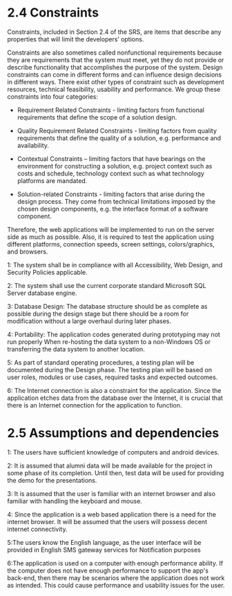 # 2.4   Constraints

Constraints, included in Section 2.4 of the SRS, are items that describe any properties that will limit the developers’ options.

Constraints are also sometimes called non­functional requirements because
they are requirements that the system must meet, yet they do not provide or describe functionality that   accomplishes   the   purpose   of   the   system. Design constraints can come in different forms and can influence design decisions in different ways.
There exist other types of constraint such as development resources, technical feasibility, usability and performance. We group these constraints into four categories:

* Requirement Related Constraints - limiting factors from functional requirements that define the scope of a solution design.

* Quality Requirement Related Constraints - limiting factors from quality requirements that define the quality of a solution, e.g. performance
and availability.

* Contextual Constraints – limiting factors that have bearings on the environment for constructing a solution, e.g. project context such as costs and schedule, technology context such as what technology platforms are mandated.

* Solution-related Constraints - limiting factors that arise during the design process. They come
from technical limitations imposed by the chosen design components, e.g. the interface format of a software component.

Therefore, the web applications will be implemented to run on the server side as much as possible. Also, it is required to test the application using different platforms, connection speeds, screen settings, colors/graphics, and browsers.

 1: The system shall be in compliance with all Accessibility, Web Design, and Security Policies applicable.

 2: The system shall use the current corporate standard Microsoft SQL Server database engine.     

 3: Database Design: The database structure should be as complete as possible during the design stage but there should be a room for modification without a large overhaul during later phases.

 4:  Portability: The application codes generated during prototyping may not run properly When re-hosting the data system to a non-Windows OS or transferring the data system to another location.

 5:  As part of standard operating procedures, a testing plan will be documented during the Design phase. The testing plan will be based on user roles, modules or use cases, required tasks and expected outcomes.

 6: The Internet connection is also a constraint for the application. Since the application  etches data from the database over the Internet, it is crucial that there is an Internet connection for the application to function.


# 2.5    Assumptions and dependencies

 1: The users have sufficient knowledge of computers and android devices.

 2: It is assumed that alumni data will be made available for the project in some phase of its completion. Until then, test data will be used for providing the demo for the presentations.

 3: It is assumed that the user is familiar with an internet browser and also familiar with handling the keyboard and mouse.

 4: Since the application is a web based application there is a need for the internet browser. It will be assumed that the users will possess decent internet connectivity.

 5:The users know the English language, as the user interface will be provided in English SMS gateway services for Notification purposes  

 6:The application is used on a computer with enough performance
 ability. If the computer does not have enough performance to support the app's back-end, then there may be scenarios where the application does not work as intended. This could cause performance and usability issues for the user.
